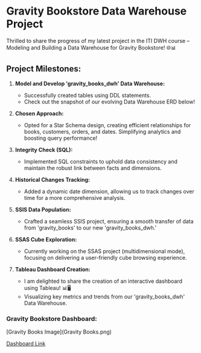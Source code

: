 # Gravity Bookstore Data Warehouse Project

Thrilled to share the progress of my latest project in the ITI DWH course – Modeling and Building a Data Warehouse for Gravity Bookstore! 🌐📊

## Project Milestones:

1. **Model and Develop 'gravity_books_dwh' Data Warehouse:**
   - Successfully created tables using DDL statements.
   - Check out the snapshot of our evolving Data Warehouse ERD below!

2. **Chosen Approach:**
   - Opted for a Star Schema design, creating efficient relationships for books, customers, orders, and dates. Simplifying analytics and boosting query performance!

3. **Integrity Check (SQL):**
   - Implemented SQL constraints to uphold data consistency and maintain the robust link between facts and dimensions.

4. **Historical Changes Tracking:**
   - Added a dynamic date dimension, allowing us to track changes over time for a more comprehensive analysis.

5. **SSIS Data Population:**
   - Crafted a seamless SSIS project, ensuring a smooth transfer of data from 'gravity_books' to our new 'gravity_books_dwh.'

6. **SSAS Cube Exploration:**
   - Currently working on the SSAS project (multidimensional mode), focusing on delivering a user-friendly cube browsing experience.

7. **Tableau Dashboard Creation:**
   - I am delighted to share the creation of an interactive dashboard using Tableau! 📊🖥️
   - Visualizing key metrics and trends from our 'gravity_books_dwh' Data Warehouse.

### Gravity Bookstore Dashboard:

   [Gravity Books Image](Gravity Books.png)


   [Dashboard Link](https://lnkd.in/dgSw5Mb6)
